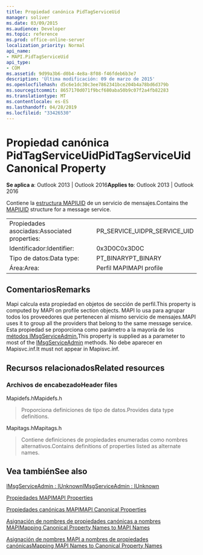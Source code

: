 ```yaml
---
title: Propiedad canónica PidTagServiceUid
manager: soliver
ms.date: 03/09/2015
ms.audience: Developer
ms.topic: reference
ms.prod: office-online-server
localization_priority: Normal
api_name:
- MAPI.PidTagServiceUid
api_type:
- COM
ms.assetid: 9d99a3b6-d0b4-4e8a-8f08-f46fdeb6b3e7
description: 'Última modificación: 09 de marzo de 2015'
ms.openlocfilehash: d5c6e1dc30c3ee7862341bce204b4a78bd6d379b
ms.sourcegitcommit: 8657170d071f9bcf680aba50b9c07f2a4fb82283
ms.translationtype: MT
ms.contentlocale: es-ES
ms.lasthandoff: 04/28/2019
ms.locfileid: "33426530"
---
```

# <a name="pidtagserviceuid-canonical-property"></a><span data-ttu-id="30c36-103">Propiedad canónica PidTagServiceUid</span><span class="sxs-lookup"><span data-stu-id="30c36-103">PidTagServiceUid Canonical Property</span></span>

  
  
<span data-ttu-id="30c36-104">**Se aplica a**: Outlook 2013 | Outlook 2016</span><span class="sxs-lookup"><span data-stu-id="30c36-104">**Applies to**: Outlook 2013 | Outlook 2016</span></span> 
  
<span data-ttu-id="30c36-105">Contiene la [estructura MAPIUID](mapiuid.md) de un servicio de mensajes.</span><span class="sxs-lookup"><span data-stu-id="30c36-105">Contains the [MAPIUID](mapiuid.md) structure for a message service.</span></span> 
  
|||
|:-----|:-----|
|<span data-ttu-id="30c36-106">Propiedades asociadas:</span><span class="sxs-lookup"><span data-stu-id="30c36-106">Associated properties:</span></span>  <br/> |<span data-ttu-id="30c36-107">PR_SERVICE_UID</span><span class="sxs-lookup"><span data-stu-id="30c36-107">PR_SERVICE_UID</span></span>  <br/> |
|<span data-ttu-id="30c36-108">Identificador:</span><span class="sxs-lookup"><span data-stu-id="30c36-108">Identifier:</span></span>  <br/> |<span data-ttu-id="30c36-109">0x3D0C</span><span class="sxs-lookup"><span data-stu-id="30c36-109">0x3D0C</span></span>  <br/> |
|<span data-ttu-id="30c36-110">Tipo de datos:</span><span class="sxs-lookup"><span data-stu-id="30c36-110">Data type:</span></span>  <br/> |<span data-ttu-id="30c36-111">PT_BINARY</span><span class="sxs-lookup"><span data-stu-id="30c36-111">PT_BINARY</span></span>  <br/> |
|<span data-ttu-id="30c36-112">Área:</span><span class="sxs-lookup"><span data-stu-id="30c36-112">Area:</span></span>  <br/> |<span data-ttu-id="30c36-113">Perfil MAPI</span><span class="sxs-lookup"><span data-stu-id="30c36-113">MAPI profile</span></span>  <br/> |
   
## <a name="remarks"></a><span data-ttu-id="30c36-114">Comentarios</span><span class="sxs-lookup"><span data-stu-id="30c36-114">Remarks</span></span>

<span data-ttu-id="30c36-115">Mapi calcula esta propiedad en objetos de sección de perfil.</span><span class="sxs-lookup"><span data-stu-id="30c36-115">This property is computed by MAPI on profile section objects.</span></span> <span data-ttu-id="30c36-116">MAPI lo usa para agrupar todos los proveedores que pertenecen al mismo servicio de mensajes.</span><span class="sxs-lookup"><span data-stu-id="30c36-116">MAPI uses it to group all the providers that belong to the same message service.</span></span> <span data-ttu-id="30c36-117">Esta propiedad se proporciona como parámetro a la mayoría de los [métodos IMsgServiceAdmin.](imsgserviceadminiunknown.md)</span><span class="sxs-lookup"><span data-stu-id="30c36-117">This property is supplied as a parameter to most of the [IMsgServiceAdmin](imsgserviceadminiunknown.md) methods.</span></span> <span data-ttu-id="30c36-118">No debe aparecer en Mapisvc.inf.</span><span class="sxs-lookup"><span data-stu-id="30c36-118">It must not appear in Mapisvc.inf.</span></span> 
  
## <a name="related-resources"></a><span data-ttu-id="30c36-119">Recursos relacionados</span><span class="sxs-lookup"><span data-stu-id="30c36-119">Related resources</span></span>

### <a name="header-files"></a><span data-ttu-id="30c36-120">Archivos de encabezado</span><span class="sxs-lookup"><span data-stu-id="30c36-120">Header files</span></span>

<span data-ttu-id="30c36-121">Mapidefs.h</span><span class="sxs-lookup"><span data-stu-id="30c36-121">Mapidefs.h</span></span>
  
> <span data-ttu-id="30c36-122">Proporciona definiciones de tipo de datos.</span><span class="sxs-lookup"><span data-stu-id="30c36-122">Provides data type definitions.</span></span>
    
<span data-ttu-id="30c36-123">Mapitags.h</span><span class="sxs-lookup"><span data-stu-id="30c36-123">Mapitags.h</span></span>
  
> <span data-ttu-id="30c36-124">Contiene definiciones de propiedades enumeradas como nombres alternativos.</span><span class="sxs-lookup"><span data-stu-id="30c36-124">Contains definitions of properties listed as alternate names.</span></span>
    
## <a name="see-also"></a><span data-ttu-id="30c36-125">Vea también</span><span class="sxs-lookup"><span data-stu-id="30c36-125">See also</span></span>



[<span data-ttu-id="30c36-126">IMsgServiceAdmin : IUnknown</span><span class="sxs-lookup"><span data-stu-id="30c36-126">IMsgServiceAdmin : IUnknown</span></span>](imsgserviceadminiunknown.md)


[<span data-ttu-id="30c36-127">Propiedades MAPI</span><span class="sxs-lookup"><span data-stu-id="30c36-127">MAPI Properties</span></span>](mapi-properties.md)
  
[<span data-ttu-id="30c36-128">Propiedades canónicas MAPI</span><span class="sxs-lookup"><span data-stu-id="30c36-128">MAPI Canonical Properties</span></span>](mapi-canonical-properties.md)
  
[<span data-ttu-id="30c36-129">Asignación de nombres de propiedades canónicas a nombres MAPI</span><span class="sxs-lookup"><span data-stu-id="30c36-129">Mapping Canonical Property Names to MAPI Names</span></span>](mapping-canonical-property-names-to-mapi-names.md)
  
[<span data-ttu-id="30c36-130">Asignación de nombres MAPI a nombres de propiedades canónicas</span><span class="sxs-lookup"><span data-stu-id="30c36-130">Mapping MAPI Names to Canonical Property Names</span></span>](mapping-mapi-names-to-canonical-property-names.md)

